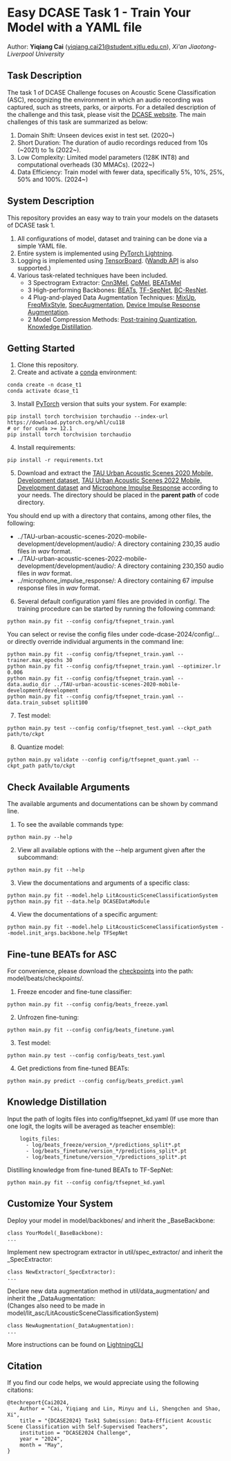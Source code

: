 # Easy DCASE Task 1 - Train Your Model with a YAML file

Author: **Yiqiang Cai** (yiqiang.cai21@student.xjtlu.edu.cn), *Xi'an Jiaotong-Liverpool University*

## Task Description

The task 1 of DCASE Challenge focuses on Acoustic Scene Classification (ASC), recognizing the environment in which an audio recording was captured, such as streets, parks, or airports. For a detailed description of the challenge and this task, please visit the [DCASE website](https://dcase.community/challenge2024/). The main challenges of this task are summarized as below:
1. Domain Shift: Unseen devices exist in test set. (2020~)
2. Short Duration: The duration of audio recordings reduced from 10s (\~2021) to 1s (2022\~).
3. Low Complexity: Limited model parameters (128K INT8) and computational overheads (30 MMACs). (2022~)
4. Data Efficiency: Train model with fewer data, specifically 5%, 10%, 25%, 50% and 100%. (2024~)

## System Description

This repository provides an easy way to train your models on the datasets of DCASE task 1.

1. All configurations of model, dataset and training can be done via a simple YAML file.
2. Entire system is implemented using [PyTorch Lightning](https://lightning.ai/).
3. Logging is implemented using [TensorBoard](https://lightning.ai/docs/pytorch/stable/extensions/generated/lightning.pytorch.loggers.TensorBoardLogger.html#tensorboardlogger). ([Wandb API](https://lightning.ai/docs/pytorch/stable/extensions/generated/lightning.pytorch.loggers.WandbLogger.html) is also supported.)
4. Various task-related techniques have been included.
   * 3 Spectrogram Extractor: [Cnn3Mel](https://dcase-repo.github.io/dcase_util/generated/dcase_util.features.MelExtractor.html?highlight=mel#dcase_util.features.MelExtractor), [CpMel](https://github.com/fschmid56/cpjku_dcase23/tree/main), [BEATsMel](https://github.com/microsoft/unilm/tree/master/beats)
   * 3 High-performing Backbones: [BEATs](https://arxiv.org/pdf/2212.09058), [TF-SepNet](https://ieeexplore.ieee.org/abstract/document/10447999), [BC-ResNet](https://arxiv.org/abs/2106.04140).
   * 4 Plug-and-played Data Augmentation Techniques: [MixUp](https://arxiv.org/abs/1710.09412), [FreqMixStyle](https://dcase.community/documents/workshop2022/proceedings/DCASE2022Workshop_Schmid_27.pdf), [SpecAugmentation](https://arxiv.org/abs/1904.08779), [Device Impulse Response Augmentation](https://arxiv.org/pdf/2305.07499).
   * 2 Model Compression Methods: [Post-training Quantization](https://lightning.ai/docs/pytorch/stable/advanced/post_training_quantization.html#model-quantization), [Knowledge Distillation](https://github.com/fschmid56/cpjku_dcase23/tree/main).

## Getting Started

1. Clone this repository.
2. Create and activate a [conda](https://docs.anaconda.com/free/miniconda/index.html) environment:

```
conda create -n dcase_t1
conda activate dcase_t1
```

3. Install [PyTorch](https://pytorch.org/get-started/previous-versions/) version that suits your system. For example:

```
pip install torch torchvision torchaudio --index-url https://download.pytorch.org/whl/cu118
# or for cuda >= 12.1
pip install torch torchvision torchaudio
```

4. Install requirements:

```
pip install -r requirements.txt
```

5. Download and extract the [TAU Urban Acoustic Scenes 2020 Mobile, Development dataset](https://zenodo.org/records/3819968), [TAU Urban Acoustic Scenes 2022 Mobile, Development dataset](https://zenodo.org/records/6337421) and [Microphone Impulse Response](https://micirp.blogspot.com/?m=1) according to your needs.  The directory should be placed in the **parent path** of code directory.

You should end up with a directory that contains, among other files, the following:
* ../TAU-urban-acoustic-scenes-2020-mobile-development/development/audio/: A directory containing 230,35 audio files in *wav* format.
* ../TAU-urban-acoustic-scenes-2022-mobile-development/development/audio/: A directory containing 230,350 audio files in *wav* format.
* ../microphone_impulse_response/: A directory containing 67 impulse response files in *wav* format.

6. Several default configuration yaml files are provided in config/. The training procedure can be started by running the following command:
```
python main.py fit --config config/tfsepnet_train.yaml
```

You can select or revise the config files under code-dcase-2024/config/... or directly override individual arguments in the command line:
```
python main.py fit --config config/tfsepnet_train.yaml --trainer.max_epochs 30
python main.py fit --config config/tfsepnet_train.yaml --optimizer.lr 0.006
python main.py fit --config config/tfsepnet_train.yaml --data.audio_dir ../TAU-urban-acoustic-scenes-2020-mobile-development/development
python main.py fit --config config/tfsepnet_train.yaml --data.train_subset split100
```

7. Test model:
```
python main.py test --config config/tfsepnet_test.yaml --ckpt_path path/to/ckpt
```

8. Quantize model:
```
python main.py validate --config config/tfsepnet_quant.yaml --ckpt_path path/to/ckpt
```

## Check Available Arguments

The available arguments and documentations can be shown by command line.
1. To see the available commands type:
```
python main.py --help
```

2. View all available options with the --help argument given after the subcommand:
```
python main.py fit --help
```

3. View the documentations and arguments of a specific class:
```
python main.py fit --model.help LitAcousticSceneClassificationSystem
python main.py fit --data.help DCASEDataModule
```
4. View the documentations of a specific argument:
```
python main.py fit --model.help LitAcousticSceneClassificationSystem --model.init_args.backbone.help TFSepNet
```

## Fine-tune BEATs for ASC
For convenience, please download the [checkpoints](https://github.com/microsoft/unilm/tree/master/beats) into the path: model/beats/checkpoints/.

1. Freeze encoder and fine-tune classifier:
```
python main.py fit --config config/beats_freeze.yaml
```
2. Unfrozen fine-tuning:
```
python main.py fit --config config/beats_finetune.yaml
```
3. Test model:
```
python main.py test --config config/beats_test.yaml
```
4. Get predictions from fine-tuned BEATs:
```
python main.py predict --config config/beats_predict.yaml
```

## Knowledge Distillation
Input the path of logits files into config/tfsepnet_kd.yaml (If use more than one logit, the logits will be averaged as teacher ensemble):
```
    logits_files:
      - log/beats_freeze/version_*/predictions_split*.pt
      - log/beats_finetune/version_*/predictions_split*.pt
      - log/beats_finetune/version_*/predictions_split*.pt
```
Distilling knowledge from fine-tuned BEATs to TF-SepNet:
```
python main.py fit --config config/tfsepnet_kd.yaml
```

## Customize Your System

Deploy your model in model/backbones/ and inherit the _BaseBackbone:
```
class YourModel(_BaseBackbone):
...
```
Implement new spectrogram extractor in util/spec_extractor/ and inherit the _SpecExtractor:
```
class NewExtractor(_SpecExtractor):
...
```
Declare new data augmentation method in util/data_augmentation/ and inherit the _DataAugmentation:  
(Changes also need to be made in model/lit_asc/LitAcousticSceneClassificationSystem)
```
class NewAugmentation(_DataAugmentation):
...
```

More instructions can be found on [LightningCLI](https://lightning.ai/docs/pytorch/stable/cli/lightning_cli.html)

## Citation
If you find our code helps, we would appreciate using the following citations:
```
@techreport{Cai2024,
    Author = "Cai, Yiqiang and Lin, Minyu and Li, Shengchen and Shao, Xi",
    title = "{DCASE2024} Task1 Submission: Data-Efficient Acoustic Scene Classification with Self-Supervised Teachers",
    institution = "DCASE2024 Challenge",
    year = "2024",
    month = "May",
}
```

